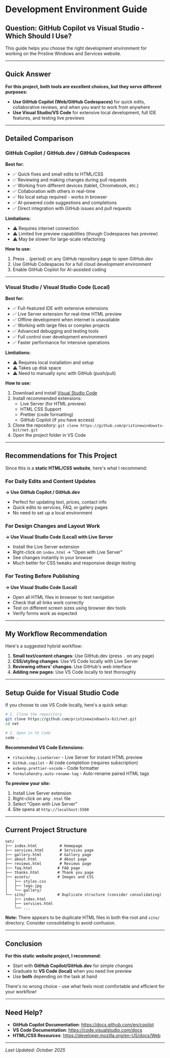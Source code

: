 # Development Environment Guide

## Question: GitHub Copilot vs Visual Studio - Which Should I Use?

This guide helps you choose the right development environment for working on the Pristine Windows and Services website.

---

## Quick Answer

**For this project, both tools are excellent choices, but they serve different purposes:**

- **Use GitHub Copilot (Web/GitHub Codespaces)** for quick edits, collaborative reviews, and when you want to work from anywhere
- **Use Visual Studio/VS Code** for extensive local development, full IDE features, and testing live previews

---

## Detailed Comparison

### GitHub Copilot / GitHub.dev / GitHub Codespaces

**Best for:**
- ✅ Quick fixes and small edits to HTML/CSS
- ✅ Reviewing and making changes during pull requests
- ✅ Working from different devices (tablet, Chromebook, etc.)
- ✅ Collaboration with others in real-time
- ✅ No local setup required - works in browser
- ✅ AI-powered code suggestions and completions
- ✅ Direct integration with GitHub issues and pull requests

**Limitations:**
- ⚠️ Requires internet connection
- ⚠️ Limited live preview capabilities (though Codespaces has preview)
- ⚠️ May be slower for large-scale refactoring

**How to use:**
1. Press `.` (period) on any GitHub repository page to open GitHub.dev
2. Use GitHub Codespaces for a full cloud development environment
3. Enable GitHub Copilot for AI-assisted coding

---

### Visual Studio / Visual Studio Code (Local)

**Best for:**
- ✅ Full-featured IDE with extensive extensions
- ✅ Live Server extension for real-time HTML preview
- ✅ Offline development when internet is unavailable
- ✅ Working with large files or complex projects
- ✅ Advanced debugging and testing tools
- ✅ Full control over development environment
- ✅ Faster performance for intensive operations

**Limitations:**
- ⚠️ Requires local installation and setup
- ⚠️ Takes up disk space
- ⚠️ Need to manually sync with GitHub (push/pull)

**How to use:**
1. Download and install [Visual Studio Code](https://code.visualstudio.com/)
2. Install recommended extensions:
   - Live Server (for HTML preview)
   - HTML CSS Support
   - Prettier (code formatting)
   - GitHub Copilot (if you have access)
3. Clone the repository: `git clone https://github.com/pristinewindowstx-bit/net.git`
4. Open the project folder in VS Code

---

## Recommendations for This Project

Since this is a **static HTML/CSS website**, here's what I recommend:

### For Daily Edits and Content Updates
**→ Use GitHub Copilot / GitHub.dev**
- Perfect for updating text, prices, contact info
- Quick edits to services, FAQ, or gallery pages
- No need to set up a local environment

### For Design Changes and Layout Work
**→ Use Visual Studio Code (Local) with Live Server**
- Install the Live Server extension
- Right-click on `index.html` → "Open with Live Server"
- See changes instantly in your browser
- Much better for CSS tweaks and responsive design testing

### For Testing Before Publishing
**→ Use Visual Studio Code (Local)**
- Open all HTML files in browser to test navigation
- Check that all links work correctly
- Test on different screen sizes using browser dev tools
- Verify forms work as expected

---

## My Workflow Recommendation

Here's a suggested hybrid workflow:

1. **Small text/content changes**: Use GitHub.dev (press `.` on any page)
2. **CSS/styling changes**: Use VS Code locally with Live Server
3. **Reviewing others' changes**: Use GitHub's web interface
4. **Adding new pages**: Use VS Code locally to test thoroughly

---

## Setup Guide for Visual Studio Code

If you choose to use VS Code locally, here's a quick setup:

```bash
# 1. Clone the repository
git clone https://github.com/pristinewindowstx-bit/net.git
cd net

# 2. Open in VS Code
code .
```

**Recommended VS Code Extensions:**
- `ritwickdey.LiveServer` - Live Server for instant HTML preview
- `GitHub.copilot` - AI code completion (requires subscription)
- `esbenp.prettier-vscode` - Code formatter
- `formulahendry.auto-rename-tag` - Auto-rename paired HTML tags

**To preview your site:**
1. Install Live Server extension
2. Right-click on any `.html` file
3. Select "Open with Live Server"
4. Site opens at `http://localhost:5500`

---

## Current Project Structure

```
net/
├── index.html          # Homepage
├── services.html       # Services page
├── gallery.html        # Gallery page
├── about.html          # About page
├── reviews.html        # Reviews page
├── faq.html           # FAQ page
├── thanks.html        # Thank you page
├── assets/            # Images and CSS
│   ├── styles.css
│   ├── logo.jpg
│   └── gallery/
└── site/              # Duplicate structure (consider consolidating)
    ├── index.html
    ├── services.html
    └── ...
```

**Note:** There appears to be duplicate HTML files in both the root and `site/` directory. Consider consolidating to avoid confusion.

---

## Conclusion

**For this static website project, I recommend:**

- Start with **GitHub Copilot/GitHub.dev** for simple changes
- Graduate to **VS Code (local)** when you need live preview
- Use **both** depending on the task at hand

There's no wrong choice - use what feels most comfortable and efficient for your workflow!

---

## Need Help?

- **GitHub Copilot Documentation**: https://docs.github.com/en/copilot
- **VS Code Documentation**: https://code.visualstudio.com/docs
- **HTML/CSS Resources**: https://developer.mozilla.org/en-US/docs/Web

---

*Last Updated: October 2025*
